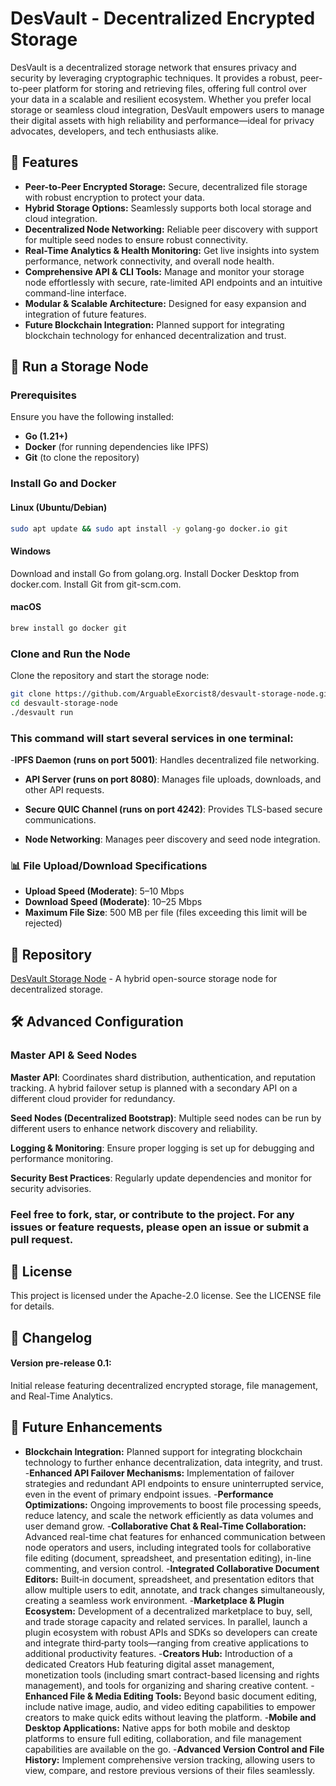 # DesVault - Decentralized Encrypted Storage

DesVault is a decentralized storage network that ensures privacy and security by leveraging  cryptographic techniques. It provides a robust, peer-to-peer platform for storing and retrieving files, offering full control over your data in a scalable and resilient ecosystem. Whether you prefer local storage or seamless cloud integration, DesVault empowers users to manage their digital assets with high reliability and performance—ideal for privacy advocates, developers, and tech enthusiasts alike.


## 🌟 Features
- **Peer-to-Peer Encrypted Storage:** Secure, decentralized file storage with robust encryption to protect your data.
- **Hybrid Storage Options:** Seamlessly supports both local storage and cloud integration.
- **Decentralized Node Networking:** Reliable peer discovery with support for multiple seed nodes to ensure robust connectivity.
- **Real-Time Analytics & Health Monitoring:** Get live insights into system performance, network connectivity, and overall node health.
- **Comprehensive API & CLI Tools:** Manage and monitor your storage node effortlessly with secure, rate-limited API endpoints and an intuitive command-line interface.
- **Modular & Scalable Architecture:** Designed for easy expansion and integration of future features.
- **Future Blockchain Integration:** Planned support for integrating blockchain technology for enhanced decentralization and trust.

## 🚀 Run a Storage Node

### Prerequisites
Ensure you have the following installed:
- **Go (1.21+)**
- **Docker** (for running dependencies like IPFS)
- **Git** (to clone the repository)

### Install Go and Docker

#### Linux (Ubuntu/Debian)
```bash
sudo apt update && sudo apt install -y golang-go docker.io git
```

#### Windows

Download and install Go from golang.org.
Install Docker Desktop from docker.com.
Install Git from git-scm.com.

#### macOS
```bash
brew install go docker git
```

### Clone and Run the Node

Clone the repository and start the storage node:
```bash
git clone https://github.com/ArguableExorcist8/desvault-storage-node.git
cd desvault-storage-node
./desvault run
```

### This command will start several services in one terminal:

-**IPFS Daemon (runs on port 5001)**: Handles decentralized file networking.

- **API Server (runs on port 8080)**: Manages file uploads, downloads, and other API requests.

- **Secure QUIC Channel (runs on port 4242)**: Provides TLS-based secure communications.

- **Node Networking**: Manages peer discovery and seed node integration.

### 📊 File Upload/Download Specifications

- **Upload Speed (Moderate)**: 5–10 Mbps
- **Download Speed (Moderate)**: 10–25 Mbps
- **Maximum File Size**: 500 MB per file (files exceeding this limit will be rejected)

## 🔗 Repository  
[DesVault Storage Node](https://github.com/ArguableExorcist8/desvault-storage-node) - A hybrid open-source storage node for decentralized storage.

## 🛠 Advanced Configuration
### Master API & Seed Nodes
**Master API**:
Coordinates shard distribution, authentication, and reputation tracking. A hybrid failover setup is planned with a secondary API on a different cloud provider for redundancy.

**Seed Nodes (Decentralized Bootstrap)**:
Multiple seed nodes can be run by different users to enhance network discovery and reliability.

**Logging & Monitoring**: 
Ensure proper logging is set up for debugging and performance monitoring.

**Security Best Practices**: 
Regularly update dependencies and monitor for security advisories.

### Feel free to fork, star, or contribute to the project. For any issues or feature requests, please open an issue or submit a pull request.

## 📝 License
This project is licensed under the Apache-2.0 license. See the LICENSE file for details.

## 📄 Changelog
#### Version pre-release 0.1:
Initial release featuring decentralized encrypted storage, file management, and Real-Time Analytics.

## 🔮 Future Enhancements

- **Blockchain Integration:**
Planned support for integrating blockchain technology to further enhance decentralization, data integrity, and trust.
-**Enhanced API Failover Mechanisms:**
Implementation of  failover strategies and redundant API endpoints to ensure uninterrupted service, even in the event of primary endpoint issues.
-**Performance Optimizations:**
Ongoing improvements to boost file processing speeds, reduce latency, and scale the network efficiently as data volumes and user demand grow.
-**Collaborative Chat & Real-Time Collaboration:**
Advanced real-time chat features for enhanced communication between node operators and users, including integrated tools for collaborative file editing (document, spreadsheet, and presentation editing), in-line commenting, and version control.
-**Integrated Collaborative Document Editors:**
Built‑in document, spreadsheet, and presentation editors that allow multiple users to edit, annotate, and track changes simultaneously, creating a seamless work environment.
-**Marketplace & Plugin Ecosystem:**
Development of a decentralized marketplace to buy, sell, and trade storage capacity and related services. In parallel, launch a plugin ecosystem with robust APIs and SDKs so developers can create and integrate third‑party tools—ranging from creative applications to additional productivity features.
-**Creators Hub:**
Introduction of a dedicated Creators Hub featuring digital asset management, monetization tools (including smart contract-based licensing and rights management), and tools for organizing and sharing creative content.
-**Enhanced File & Media Editing Tools:**
Beyond basic document editing, include native image, audio, and video editing capabilities to empower creators to make quick edits without leaving the platform.
-**Mobile and Desktop Applications:**
Native apps for both mobile and desktop platforms to ensure full editing, collaboration, and file management capabilities are available on the go.
-**Advanced Version Control and File History:**
Implement comprehensive version tracking, allowing users to view, compare, and restore previous versions of their files seamlessly.